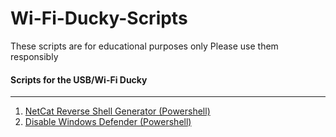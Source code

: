 # Wi-Fi-Ducky-Scripts

These scripts are for educational purposes only
Please use them responsibly

#### Scripts for the USB/Wi-Fi Ducky
----
1. [NetCat Reverse Shell Generator (Powershell)](https://github.com/HonkinWaffles/Wi-Fi-Ducky-Scripts/blob/main/%231%20NetCat%20Reverse%20Shell%20Generator%20(Powershell))
1. [Disable Windows Defender (Powershell)](https://github.com/HonkinWaffles/Wi-Fi-Ducky-Scripts/blob/main/%232%20Disable%20Windows%20Defender%20(Powershell))








